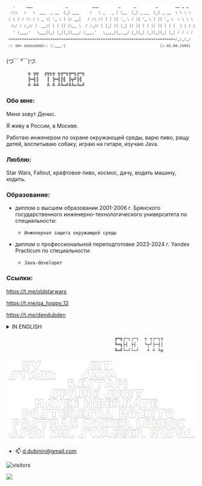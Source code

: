 <!--
      .     ___               _           ___         _      _         _        __ _ _
     /\\   /   \  ___  _ __  (_) ___     /   \ _   _ | |__  (_) _ __  (_) _ __  \ \ \ \
    ( ( ) / /\ / / _ \| '_ \ | |/ __|   / /\ /| | | || '_ \ | || '_ \ | || '_ \  \ \ \ \
     \\/ / /_// |  __/| | | || |\__ \  / /_// | |_| || |_) || || | | || || | | |  ) ) ) )
      ' /___,'   \___||_| |_||_||___/ /___,'   \__,_||_.__/ |_||_| |_||_||_| |_| / / / /
    ============================================================================/_/_/_/
    :: den ddddubbbb:: (-___-)                                           (v.01.04.1984)
-->

<p align="center"><img src=https://github.com/ddddubbbb/ddddubbbb/blob/main/banner2.png/></p>

 (づ￣ ³￣)づ.

    		╦ ╦╦  ╔╦╗╦ ╦╔═╗╦═╗╔═╗  
			╠═╣║   ║ ╠═╣║╣ ╠╦╝║╣   
			╩ ╩╩   ╩ ╩ ╩╚═╝╩╚═╚═╝


### Обо мне:
 Меня зовут Денис. 
 
 Я живу в России, в Москве.
 
 Работаю инженером по охране окружающей среды, варю пиво, ращу детей, воспитываю собаку, играю на гитаре, изучаю Java. 

### Люблю:
 Star Wars, Fallout, крафтовое пиво, космос, дачу, водить машину, кодить.

### Образование:
 * диплом о высшем образовании 2001-2006 г. Брянского государственного инженерно-технологического университета по специальности:
	  * `Инженерная защита окружающей среды`

* диплом о профессиональной переподготовке 2023-2024 г. Yandex Practicum по специальности:
	* `Java-developer` 


### Ссылки:
 https://t.me/oldstarwars
 
 https://t.me/pa_hoppy_12
 
 https://t.me/dendubden

<details> <summary> IN ENGLISH </summary>  
	
### About me:
My name is Den. 

I live in Russia, in Moscow.

I work as an environmental engineer, brew beer, raise children, walk my dog, play guitar, study Java. 

### Love:
Star Wars, Fallout, craft beer,  cosmic space, dacha, drive a car, coding.

### Education:
 * Diploma of Higher Education in Bryansk State University of Engineering and Technology (2001-2006), specialty:
	* `Environmental engineering science`

* diploma of professional retraining in Yandex Practicum (2023-2024), specialty:
	 * `Java-developer` 


### Links:
https://t.me/oldstarwars

https://t.me/pa_hoppy_12

https://t.me/dendubden

</details>


                                            ╔═╗┌─┐┌─┐  ┬ ┬┌─┐┬
                                            ╚═╗├┤ ├┤   └┬┘├─┤│
                                            ╚═╝└─┘└─┘   ┴ ┴ ┴o

    				               
<p align="center"><img src=https://github.com/ddddubbbb/ddddubbbb/blob/main/banner.png/></p>




- 📫 d.dubinin@gmail.com
  

![visitors](https://vbr.nathanchung.dev/badge?page_id=ddddubbbb.ddddubbbb&color=000000)


![](https://github-profile-summary-cards.vercel.app/api/cards/profile-details?username=ddddubbbb&theme=solarized_dark)

<!--
**ddddubbbb/ddddubbbb** is a ✨ _special_ ✨ repository because its `README.md` (this file) appears on your GitHub profile.

Here are some ideas to get you started:

- 🔭 I’m currently working on ...
- 🌱 I’m currently learning ...
- 👯 I’m looking to collaborate on ...
- 🤔 I’m looking for help with ...
- 💬 Ask me about ...
- 📫 How to reach me: ...
- 😄 Pronouns: ...
- ⚡ Fun fact: ...
-->
